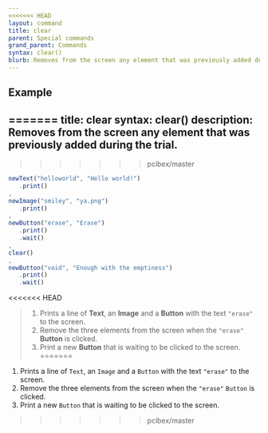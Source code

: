 ```yaml
---
<<<<<<< HEAD
layout: command
title: clear
parent: Special commands
grand_parent: Commands
syntax: clear()
blurb: Removes from the screen any element that was previously added during the trial.
---
```


## Example

=======
title: clear
syntax: clear()
description: Removes from the screen any element that was previously added during the trial.
---

>>>>>>> pcibex/master
 ```javascript
newText("helloworld", "Hello world!")
    .print()
,
newImage("smiley", "ya.png")
    .print()
,
newButton("erase", "Erase")
    .print()
    .wait()
,
clear()
,
newButton("void", "Enough with the emptiness")
    .print()
    .wait()
 ```

<<<<<<< HEAD
> 1. Prints a line of **Text**, an **Image** and a **Button** with the text `"erase"` to the screen. 
> 2. Remove the three elements from the screen when the `"erase"` **Button** is clicked.
> 3. Print a new **Button** that is waiting to be clicked to the screen.
=======
1. Prints a line of `Text`, an `Image` and a `Button` with the text `"erase"` to the screen. 
2. Remove the three elements from the screen when the `"erase"` `Button` is clicked.
3. Print a new `Button` that is waiting to be clicked to the screen.
>>>>>>> pcibex/master
